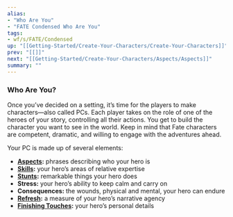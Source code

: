 ```yaml
---
alias:
- "Who Are You"
- "FATE Condensed Who Are You"
tags:
- wf/s/FATE/Condensed
up: "[[Getting-Started/Create-Your-Characters/Create-Your-Characters]]"
prev: "[[]]"
next: "[[Getting-Started/Create-Your-Characters/Aspects/Aspects]]"
summary: ""
---
```

### Who Are You?

Once you’ve decided on a setting, it’s time for the players to make characters—also called PCs. Each player takes on the role of one of the heroes of your story, controlling all their actions. You get to build the character you want to see in the world. Keep in mind that Fate characters are competent, dramatic, and willing to engage with the adventures ahead.

Your PC is made up of several elements:

- **[Aspects](../Aspects/Aspects.md):** phrases describing who your hero is
- **[Skills](../Skills/Skills.md):** your hero’s areas of relative expertise
- **[Stunts](../Stunts/Stunts.md):** remarkable things your hero does
- **Stress:** your hero’s ability to keep calm and carry on
- **Consequences:** the wounds, physical and mental, your hero can endure
- **[Refresh](../Refresh/Refresh.md):** a measure of your hero’s narrative agency
- **[Finishing Touches](../Finishing-Touches/Finishing-Touches.md):** your hero’s personal details